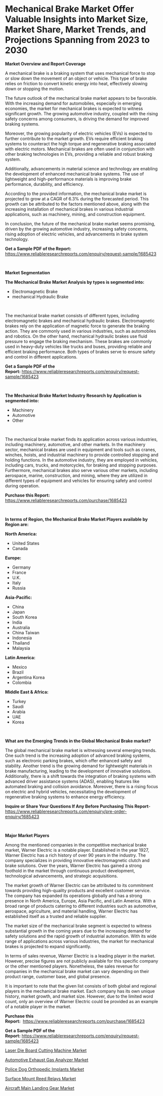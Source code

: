 <p><h1>Mechanical Brake Market Offer Valuable Insights into Market Size, Market Share, Market Trends, and Projections Spanning from 2023 to 2030</h1></p><p><strong>Market Overview and Report Coverage</strong></p>
<p><p>A mechanical brake is a braking system that uses mechanical force to stop or slow down the movement of an object or vehicle. This type of brake relies on friction to convert kinetic energy into heat, effectively slowing down or stopping the motion.</p><p>The future outlook of the mechanical brake market appears to be favorable. With the increasing demand for automobiles, especially in emerging economies, the market for mechanical brakes is expected to witness significant growth. The growing automotive industry, coupled with the rising safety concerns among consumers, is driving the demand for improved braking systems.</p><p>Moreover, the growing popularity of electric vehicles (EVs) is expected to further contribute to the market growth. EVs require efficient braking systems to counteract the high torque and regenerative braking associated with electric motors. Mechanical brakes are often used in conjunction with other braking technologies in EVs, providing a reliable and robust braking system.</p><p>Additionally, advancements in material science and technology are enabling the development of enhanced mechanical brake systems. The use of lightweight and high-performance materials is improving brake performance, durability, and efficiency.</p><p>According to the provided information, the mechanical brake market is projected to grow at a CAGR of 6.3% during the forecasted period. This growth can be attributed to the factors mentioned above, along with the increasing installation of mechanical brakes in various industrial applications, such as machinery, mining, and construction equipment.</p><p>In conclusion, the future of the mechanical brake market seems promising, driven by the growing automotive industry, increasing safety concerns, rising adoption of electric vehicles, and advancements in brake system technology.</p></p>
<p><strong>Get a Sample PDF of the Report:</strong> <a href="https://www.reliableresearchreports.com/enquiry/request-sample/1685423">https://www.reliableresearchreports.com/enquiry/request-sample/1685423</a></p>
<p>&nbsp;</p>
<p><strong>Market Segmentation</strong></p>
<p><strong>The Mechanical Brake Market Analysis by types is segmented into:</strong></p>
<p><ul><li>Electromagnetic Brake</li><li>mechanical Hydraulic Brake</li></ul></p>
<p>&nbsp;</p>
<p><p>The mechanical brake market consists of different types, including electromagnetic brakes and mechanical hydraulic brakes. Electromagnetic brakes rely on the application of magnetic force to generate the braking action. They are commonly used in various industries, such as automobiles and robotics. On the other hand, mechanical hydraulic brakes use fluid pressure to engage the braking mechanism. These brakes are commonly used in heavy-duty vehicles like trucks and buses, providing reliable and efficient braking performance. Both types of brakes serve to ensure safety and control in different applications.</p></p>
<p><strong>Get a Sample PDF of the Report:</strong>&nbsp;<a href="https://www.reliableresearchreports.com/enquiry/request-sample/1685423">https://www.reliableresearchreports.com/enquiry/request-sample/1685423</a></p>
<p>&nbsp;</p>
<p><strong>The Mechanical Brake Market Industry Research by Application is segmented into:</strong></p>
<p><ul><li>Machinery</li><li>Automotive</li><li>Other</li></ul></p>
<p>&nbsp;</p>
<p><p>The mechanical brake market finds its application across various industries, including machinery, automotive, and other markets. In the machinery sector, mechanical brakes are used in equipment and tools such as cranes, winches, hoists, and industrial machinery to provide controlled stopping and holding functions. In the automotive industry, they are employed in vehicles, including cars, trucks, and motorcycles, for braking and stopping purposes. Furthermore, mechanical brakes also serve various other markets, including aerospace, marine, construction, and mining, where they are utilized in different types of equipment and vehicles for ensuring safety and control during operation.</p></p>
<p><strong>Purchase this Report:</strong>&nbsp; <a href="https://www.reliableresearchreports.com/purchase/1685423">https://www.reliableresearchreports.com/purchase/1685423</a></p>
<p>&nbsp;</p>
<p><strong>In terms of Region, the Mechanical Brake Market Players available by Region are:</strong></p>
<p>
    <p> <strong> North America: </strong>
        <ul>
            <li>United States</li>
            <li>Canada</li>
        </ul>
        </p> 
    <p> <strong> Europe: </strong>
        <ul>
            <li>Germany</li>
            <li>France</li>
            <li>U.K.</li>
            <li>Italy</li>
            <li>Russia</li>
        </ul>
        </p> 
    <p> <strong> Asia-Pacific: </strong>
        <ul>
            <li>China</li>
            <li>Japan</li>
            <li>South Korea</li>
            <li>India</li>
            <li>Australia</li>
            <li>China Taiwan</li>
            <li>Indonesia</li>
            <li>Thailand</li>
            <li>Malaysia</li>
        </ul>
        </p> 
    <p> <strong> Latin America: </strong>
        <ul>
            <li>Mexico</li>
            <li>Brazil</li>
            <li>Argentina Korea</li>
            <li>Colombia</li>
        </ul>
        </p> 
    <p> <strong> Middle East & Africa: </strong>
        <ul>
            <li>Turkey</li>
            <li>Saudi</li>
            <li>Arabia</li>
            <li>UAE</li>
            <li>Korea</li>
        </ul>
    </p>
    </p>
<p>&nbsp;</p>
<p><strong>What are the Emerging Trends in the Global Mechanical Brake market?</strong></p>
<p><p>The global mechanical brake market is witnessing several emerging trends. One such trend is the increasing adoption of advanced braking systems, such as electronic parking brakes, which offer enhanced safety and stability. Another trend is the growing demand for lightweight materials in brake manufacturing, leading to the development of innovative solutions. Additionally, there is a shift towards the integration of braking systems with advanced driver assistance systems (ADAS), enabling features like automated braking and collision avoidance. Moreover, there is a rising focus on electric and hybrid vehicles, necessitating the development of regenerative braking systems to enhance energy efficiency.</p></p>
<p><strong>Inquire or Share Your Questions If Any Before Purchasing This Report</strong>- <a href="https://www.reliableresearchreports.com/enquiry/pre-order-enquiry/1685423">https://www.reliableresearchreports.com/enquiry/pre-order-enquiry/1685423</a></p>
<p>&nbsp;</p>
<p><strong>Major Market Players</strong></p>
<p><p>Among the mentioned companies in the competitive mechanical brake market, Warner Electric is a notable player. Established in the year 1927, Warner Electric has a rich history of over 90 years in the industry. The company specializes in providing innovative electromagnetic clutch and brake solutions. Over the years, Warner Electric has gained a strong foothold in the market through continuous product development, technological advancements, and strategic acquisitions.</p><p>The market growth of Warner Electric can be attributed to its commitment towards providing high-quality products and excellent customer service. The company has expanded its operations globally and has a strong presence in North America, Europe, Asia Pacific, and Latin America. With a broad range of products catering to different industries such as automotive, aerospace, agriculture, and material handling, Warner Electric has established itself as a trusted and reliable supplier.</p><p>The market size of the mechanical brake segment is expected to witness substantial growth in the coming years due to the increasing demand for safety solutions and the rapid growth of industrial automation. With its wide range of applications across various industries, the market for mechanical brakes is projected to expand significantly.</p><p>In terms of sales revenue, Warner Electric is a leading player in the market. However, precise figures are not publicly available for this specific company or the other mentioned players. Nonetheless, the sales revenue for companies in the mechanical brake market can vary depending on their product range, customer base, and global presence.</p><p>It is important to note that the given list consists of both global and regional players in the mechanical brake market. Each company has its own unique history, market growth, and market size. However, due to the limited word count, only an overview of Warner Electric could be provided as an example of a notable player in the market.</p></p>
<p><strong>Purchase this Report:</strong>&nbsp;&nbsp;<a href="https://www.reliableresearchreports.com/purchase/1685423">https://www.reliableresearchreports.com/purchase/1685423</a></p>
<p></p>
<p><strong>Get a Sample PDF of the Report:</strong>&nbsp;<a href="https://www.reliableresearchreports.com/enquiry/request-sample/1685423">https://www.reliableresearchreports.com/enquiry/request-sample/1685423</a></p>
<p><p><a href="https://www.linkedin.com/pulse/laser-die-board-cutting-machine-market-size-2023-2030/">Laser Die Board Cutting Machine Market</a></p><p><a href="https://www.linkedin.com/pulse/automotive-exhaust-gas-analyzer-market-share-amp-new-trends/">Automotive Exhaust Gas Analyzer Market</a></p><p><a href="https://github.com/abdelrhmankishk22/Market-Research-Report-List-1/blob/main/police-dog-orthopedic-implants-market.md">Police Dog Orthopedic Implants Market</a></p><p><a href="https://medium.com/@nilltanay7548659/surface-mount-reed-relays-market-size-growth-forecast-2023-2030-2786c37b46bc">Surface Mount Reed Relays Market</a></p><p><a href="https://medium.com/@nathanl41025/aircraft-main-landing-gear-market-size-growth-forecast-2023-2030-48ddc5a5bd38">Aircraft Main Landing Gear Market</a></p></p>